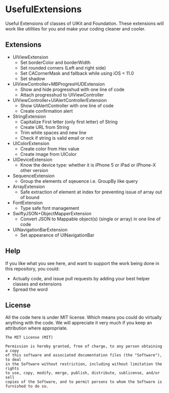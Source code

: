 UsefulExtensions
===============
Useful Extensions of classes of UIKit and Foundation.
These extensions will work like utilities for you and make your coding cleaner and cooler.

## Extensions
* UIViewExtension
    * Set borderColor and borderWidth
    * Set rounded corners (Left and right side)
    * Set CACornerMask and fallback while using iOS < 11.0
    * Set shadow
* UIViewController+MBProgresHUDExtension
    * Show and hide progresshud with one line of code
    * Attach progresshud to UIViewController
* UIViewController+UIAlertControllerExtension
    * Show UIAlertController with one line of code
    * Create confirmation alert
* StringExtension
    * Capitalize First letter (only first letter) of String
    * Create URL from String
    * Trim white spaces and new line
    * Check if string is valid email or not
* UIColorExtension
    * Create color from Hex value
    * Create image from UIColor
* UIDeviceExtension
    * Know the device type: whether it is iPhone 5 or iPad or iPhone-X other version
* SequenceExtension
    * Group the elements of sqeuence i.e. GroupBy like query
* ArrayExtension
    * Safe extraction of element at index for preventing issue of array out of bound
* FontExtension
    * Type safe font management
* SwiftyJSON+ObjectMapperExtension
    * Convert JSON to Mappable object(s) (single or array) in one line of code
* UINavigationBarExtension
    * Set appearance of UINavigationBar

## Help

If you like what you see here, and want to support the work being done in this repository, you could:
* Actually code, and issue pull requests by adding your best helper classes and extensions
* Spread the word

## License

All the code here is under MIT license. Which means you could do virtually anything with the code.
We will appreciate it very much if you keep an attribution where appropriate.

    The MIT License (MIT)
    
    Permission is hereby granted, free of charge, to any person obtaining a copy
    of this software and associated documentation files (the "Software"), to deal
    in the Software without restriction, including without limitation the rights
    to use, copy, modify, merge, publish, distribute, sublicense, and/or sell
    copies of the Software, and to permit persons to whom the Software is
    furnished to do so.
